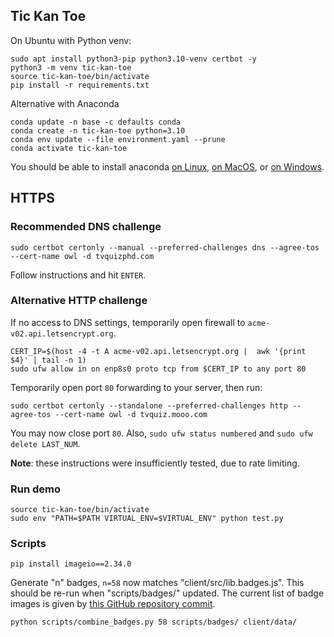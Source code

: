 ## Tic Kan Toe

On Ubuntu with Python venv:

```
sudo apt install python3-pip python3.10-venv certbot -y
python3 -m venv tic-kan-toe
source tic-kan-toe/bin/activate
pip install -r requirements.txt
```

Alternative with Anaconda

```
conda update -n base -c defaults conda
conda create -n tic-kan-toe python=3.10
conda env update --file environment.yaml --prune
conda activate tic-kan-toe 
```

You should be able to install anaconda [on Linux](https://docs.anaconda.com/anaconda/install/linux/), [on MacOS](https://docs.anaconda.com/anaconda/install/mac-os/), or [on Windows](https://docs.anaconda.com/anaconda/install/windows/).


## HTTPS

### Recommended DNS challenge

```
sudo certbot certonly --manual --preferred-challenges dns --agree-tos --cert-name owl -d tvquizphd.com
```

Follow instructions and hit `ENTER`.


### Alternative HTTP challenge

If no access to DNS settings, temporarily open firewall to `acme-v02.api.letsencrypt.org`.

```
CERT_IP=$(host -4 -t A acme-v02.api.letsencrypt.org |  awk '{print $4}' | tail -n 1)
sudo ufw allow in on enp8s0 proto tcp from $CERT_IP to any port 80
```

Temporarily open port `80` forwarding to your server, then run:

```
sudo certbot certonly --standalone --preferred-challenges http --agree-tos --cert-name owl -d tvquiz.mooo.com
```

You may now close port `80`. Also, `sudo ufw status numbered` and `sudo ufw delete LAST_NUM`.

**Note**: these instructions were insufficiently tested, due to rate limiting.

### Run demo

```
source tic-kan-toe/bin/activate
sudo env "PATH=$PATH VIRTUAL_ENV=$VIRTUAL_ENV" python test.py
```

### Scripts

```
pip install imageio==2.34.0
```

Generate "n" badges, `n=58` now matches "client/src/lib.badges.js". This should be re-run when "scripts/badges/" updated. The current list of badge images is given by [this GitHub repository commit](https://github.com/PokeAPI/sprites/tree/2a6a6b66983a97a6bdc889b9e0a2a42a25e2522e/sprites/badges).

```
python scripts/combine_badges.py 58 scripts/badges/ client/data/
```
